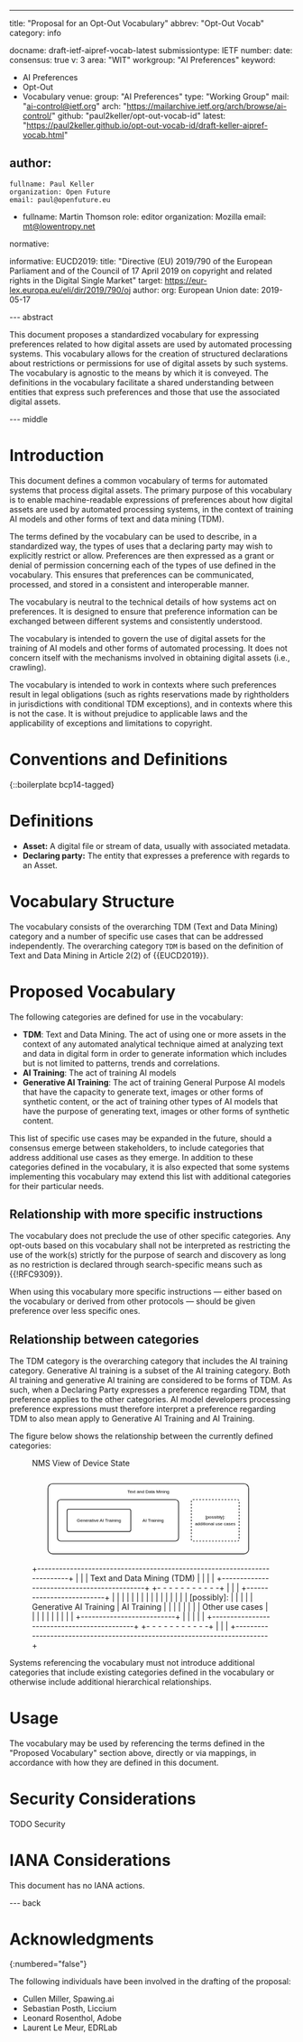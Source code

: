 ---
title: "Proposal for an Opt-Out Vocabulary"
abbrev: "Opt-Out Vocab"
category: info

docname: draft-ietf-aipref-vocab-latest
submissiontype: IETF
number:
date:
consensus: true
v: 3
area: "WIT"
workgroup: "AI Preferences"
keyword:
 - AI Preferences
 - Opt-Out
 - Vocabulary
venue:
  group: "AI Preferences"
  type: "Working Group"
  mail: "ai-control@ietf.org"
  arch: "https://mailarchive.ietf.org/arch/browse/ai-control/"
  github: "paul2keller/opt-out-vocab-id"
  latest: "https://paul2keller.github.io/opt-out-vocab-id/draft-keller-aipref-vocab.html"

author:
  -
    fullname: Paul Keller
    organization: Open Future
    email: paul@openfuture.eu
  -
    fullname: Martin Thomson
    role: editor
    organization: Mozilla
    email: mt@lowentropy.net

normative:

informative:
 EUCD2019:
    title: "Directive (EU) 2019/790 of the European Parliament and of the Council of 17 April 2019 on copyright and related rights in the Digital Single Market"
    target: https://eur-lex.europa.eu/eli/dir/2019/790/oj
    author:
     org: European Union
    date: 2019-05-17

--- abstract

This document proposes a standardized vocabulary for expressing preferences related to how digital assets are used by automated processing systems.
This vocabulary allows for the creation of structured declarations about restrictions or permissions for use of digital assets by such systems.
The vocabulary is agnostic to the means by which it is conveyed.
The definitions in the vocabulary facilitate a shared understanding between entities that express such preferences and those that use the associated digital assets.

--- middle

# Introduction

This document defines a common vocabulary of terms for automated systems that process digital assets. The primary purpose of this vocabulary is to enable machine-readable expressions of preferences about how digital assets are used by automated processing systems, in the context of training AI models and other forms of text and data mining (TDM).

The terms defined by the vocabulary can be used to describe, in a standardized way, the types of uses that a declaring party may wish to explicitly restrict or allow.
Preferences are then expressed as a grant or denial of permission concerning each of the types of use defined in the vocabulary.
This ensures that preferences can be communicated, processed, and stored in a consistent and interoperable manner.

The vocabulary is neutral to the technical details of how systems act on preferences.
It is designed to ensure that preference information can be exchanged between different systems and consistently understood.

The vocabulary is intended to govern the use of digital assets for the training of AI models and other forms of automated processing.
It does not concern itself with the mechanisms involved in obtaining digital assets (i.e., crawling).

The vocabulary is intended to work in contexts where such preferences result in legal obligations (such as rights reservations made by rightholders in jurisdictions with conditional TDM exceptions), and in contexts where this is not the case. It is without prejudice to applicable laws and the applicability of exceptions and limitations to copyright.

# Conventions and Definitions

{::boilerplate bcp14-tagged}

# Definitions

* **Asset:** A digital file or stream of data, usually with associated metadata.
* **Declaring party:** The entity that expresses a preference with regards to an Asset.

# Vocabulary Structure

The vocabulary consists of the overarching TDM (Text and Data Mining) category and a number of specific use cases that can be addressed independently. The overarching category `TDM` is based on the definition of Text and Data Mining in Article 2(2) of {{EUCD2019}}.

# Proposed Vocabulary

The following categories are defined for use in the vocabulary:

* **TDM**: Text and Data Mining. The act of using one or more assets in the context of any automated analytical technique aimed at analyzing text and data in digital form in order to generate information which includes but is not limited to patterns, trends and correlations.
* **AI Training**: The act of training AI models
* **Generative AI Training**: The act of training General Purpose AI models that have the capacity to generate text, images or other forms of synthetic content, or the act of training other types of AI models that have the purpose of generating text, images or other forms of synthetic content.

This list of specific use cases may be expanded in the future, should a consensus emerge between stakeholders, to include categories that address additional use cases as they emerge. In addition to these categories defined in the vocabulary, it is also expected that some systems implementing this vocabulary may extend this list with additional categories for their particular needs.

## Relationship with more specific instructions

The vocabulary does not preclude the use of other specific categories. Any opt-outs based on this vocabulary shall not be interpreted as restricting the use of the work(s) strictly for the purpose of search and discovery as long as no restriction is declared through search-specific means such as {{!RFC9309}}.

When using this vocabulary more specific instructions — either based on the vocabulary or derived from other protocols — should be given preference over less specific ones.

## Relationship between categories

The TDM category is the overarching category that includes the AI training category. Generative AI training is a subset of the AI training category. Both AI training and generative AI training are considered to be forms of TDM. As such, when a Declaring Party expresses a preference regarding TDM, that preference applies to the other categories. AI model developers processing preference expressions must therefore interpret a preference regarding TDM to also mean apply to Generative AI Training and AI Training.

The figure below shows the relationship between the currently defined categories:

<figure>
<name>NMS View of Device State</name>
<artset>
<artwork type="svg">
<svg xmlns="http://www.w3.org/2000/svg" xmlns:xlink="http://www.w3.org/1999/xlink" version="1.1" width="750" height="300" viewBox="0 0 750 300" text-anchor="middle" stroke-width="2" font-size="14" font-family="sans-serif">
  <title>Opt-out vocabulary overview</title>

  <!-- Outer Box -->
  <rect x="50" y="50" width="630" height="220" rx="15" ry="15" fill="white" stroke="black"/>
  <text x="365" y="80">Text and Data Mining</text>

  <!-- AI Training Box -->
  <rect x="80" y="100" width="380" height="130" rx="10" ry="10" fill="white" stroke="black" />
  <text x="380" y="170">AI Training</text>

  <!-- Generative AI Training Box -->
  <rect x="110" y="130" width="200" height="70" rx="5" ry="5" fill="white" stroke="black" />
  <text x="210" y="170">Generative AI Training</text>

  <!-- Additional Use Cases Box -->
  <rect x="500" y="100" width="150" height="130" class="dotted" rx="5" ry="5" fill="white" stroke="black" stroke-dasharray="5,5" />
  <text x="575" y="160">[possibly]:</text>
  <text x="575" y="180">additional use cases</text>
</svg>

</artwork>
<artwork type="ascii-art">
+--------------------------------------------------------------------------+
|                                                                          |
|                          Text and Data Mining (TDM)                      |
|                                                                          |
| +--------------------------------------------+  +- - - - - - - - - - -+  |
| |  +--------------------------+              |  |                     |  |
| |  |                          |              |                           |
| |  |                          |              |  |    [possibly]:      |  |
| |  | Generative AI Training   |  AI Training |                           |
| |  |                          |              |  |  Other use cases    |  |
| |  |                          |              |                           |
| |  +--------------------------+              |  |                     |  |
| +--------------------------------------------+  +- - - - - - - - - - -+  |
|                                                                          |
+--------------------------------------------------------------------------+
</artwork>
</artset>
</figure>

Systems referencing the vocabulary must not introduce additional categories that include existing categories defined in the vocabulary or otherwise include additional hierarchical relationships.

# Usage

The vocabulary may be used by referencing the terms defined in the "Proposed Vocabulary" section above, directly or via mappings, in accordance with how they are defined in this document.

# Security Considerations

TODO Security


# IANA Considerations

This document has no IANA actions.

--- back

# Acknowledgments
{:numbered="false"}

The following individuals have been involved in the drafting of the proposal:

* Cullen Miller, Spawing.ai
* Sebastian Posth, Liccium
* Leonard Rosenthol, Adobe
* Laurent Le Meur, EDRLab
